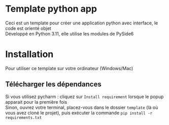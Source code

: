 # Template python app
Ceci est un template pour créer une application python avec interface, le code est orienté objet  
Développé en Python 3.11, elle utilise les modules de PySide6

# Installation
Pour utiliser ce template sur votre ordinateur (Windows/Mac)

## Télécharger les dépendances  
Si vous utilisez pycharm : cliquez sur `Install requirement` lorsque le popup apparait pour la première fois  
Sinon, ouvrez votre terminal, placez-vous dans le dossier `template` (là où vous avez cloné le projet), puis exécuter la commande `pip install -r requirements.txt`
